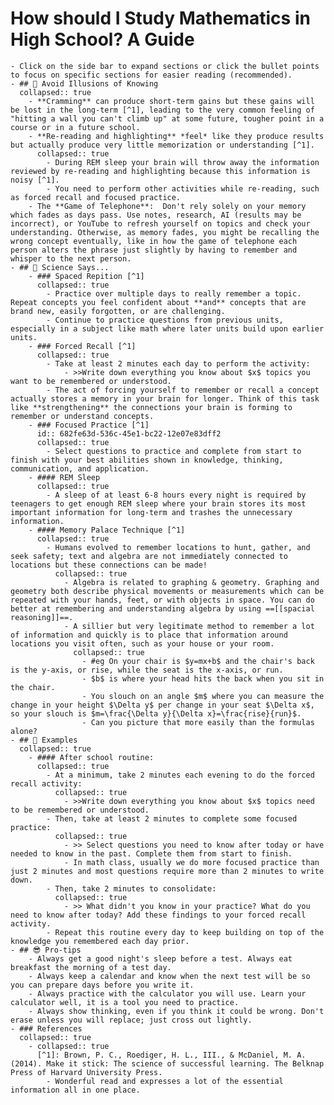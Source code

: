 # How should I Study Mathematics in High School? A Guide
	- Click on the side bar to expand sections or click the bullet points to focus on specific sections for easier reading (recommended).
	- ## 👻 Avoid Illusions of Knowing
	  collapsed:: true
		- **Cramming** can produce short-term gains but these gains will be lost in the long-term [^1], leading to the very common feeling of "hitting a wall you can't climb up" at some future, tougher point in a course or in a future school.
		- **Re-reading and highlighting** *feel* like they produce results but actually produce very little memorization or understanding [^1].
		  collapsed:: true
			- During REM sleep your brain will throw away the information reviewed by re-reading and highlighting because this information is noisy [^1].
			- You need to perform other activities while re-reading, such as forced recall and focused practice.
		- The **Game of Telephone**:  Don't rely solely on your memory which fades as days pass. Use notes, research, AI (results may be incorrect), or YouTube to refresh yourself on topics and check your understanding. Otherwise, as memory fades, you might be recalling the wrong concept eventually, like in how the game of telephone each person alters the phrase just slightly by having to remember and whisper to the next person.
	- ## 🧪 Science Says...
		- ### Spaced Repition [^1]
		  collapsed:: true
			- Practice over multiple days to really remember a topic. Repeat concepts you feel confident about **and** concepts that are brand new, easily forgotten, or are challenging.
			- Continue to practice questions from previous units, especially in a subject like math where later units build upon earlier units.
		- ### Forced Recall [^1]
		  collapsed:: true
			- Take at least 2 minutes each day to perform the activity:
				- >>Write down everything you know about $x$ topics you want to be remembered or understood.
			- The act of forcing yourself to remember or recall a concept actually stores a memory in your brain for longer. Think of this task like **strengthening** the connections your brain is forming to remember or understand concepts.
		- ### Focused Practice [^1]
		  id:: 682fe63d-536c-45e1-bc22-12e07e83dff2
		  collapsed:: true
			- Select questions to practice and complete from start to finish with your best abilities shown in knowledge, thinking, communication, and application.
		- #### REM Sleep
		  collapsed:: true
			- A sleep of at least 6-8 hours every night is required by teenagers to get enough REM sleep where your brain stores its most important information for long-term and trashes the unnecessary information.
		- #### Memory Palace Technique [^1]
		  collapsed:: true
			- Humans evolved to remember locations to hunt, gather, and seek safety; text and algebra are not immediately connected to locations but these connections can be made!
			  collapsed:: true
				- Algebra is related to graphing & geometry. Graphing and geometry both describe physical movements or measurements which can be repeated with your hands, feet, or with objects in space. You can do better at remembering and understanding algebra by using ==[[spacial reasoning]]==.
				- A sillier but very legitimate method to remember a lot of information and quickly is to place that information around locations you visit often, such as your house or your room.
				  collapsed:: true
					- #eg On your chair is $y=mx+b$ and the chair's back is the y-axis, or rise, while the seat is the x-axis, or run.
					- $b$ is where your head hits the back when you sit in the chair.
					- You slouch on an angle $m$ where you can measure the change in your height $\Delta y$ per change in your seat $\Delta x$, so your slouch is $m=\frac{\Delta y}{\Delta x}=\frac{rise}{run}$.
					- Can you picture that more easily than the formulas alone?
	- ## 🦙 Examples
	  collapsed:: true
		- #### After school routine:
		  collapsed:: true
			- At a minimum, take 2 minutes each evening to do the forced recall activity:
			  collapsed:: true
				- >>Write down everything you know about $x$ topics need to be remembered or understood.
			- Then, take at least 2 minutes to complete some focused practice:
			  collapsed:: true
				- >> Select questions you need to know after today or have needed to know in the past. Complete them from start to finish.
				- In math class, usually we do more focused practice than just 2 minutes and most questions require more than 2 minutes to write down.
			- Then, take 2 minutes to consolidate:
			  collapsed:: true
				- >> What didn't you know in your practice? What do you need to know after today? Add these findings to your forced recall activity.
			- Repeat this routine every day to keep building on top of the knowledge you remembered each day prior.
	- ## 😎 Pro-tips
		- Always get a good night's sleep before a test. Always eat breakfast the morning of a test day.
		- Always keep a calendar and know when the next test will be so you can prepare days before you write it.
		- Always practice with the calculator you will use. Learn your calculator well, it is a tool you need to practice.
		- Always show thinking, even if you think it could be wrong. Don't erase unless you will replace; just cross out lightly.
	- ### References
	  collapsed:: true
		- collapsed:: true
		  [^1]: Brown, P. C., Roediger, H. L., III., & McDaniel, M. A. (2014). Make it stick: The science of successful learning. The Belknap Press of Harvard University Press.
			- Wonderful read and expresses a lot of the essential information all in one place.